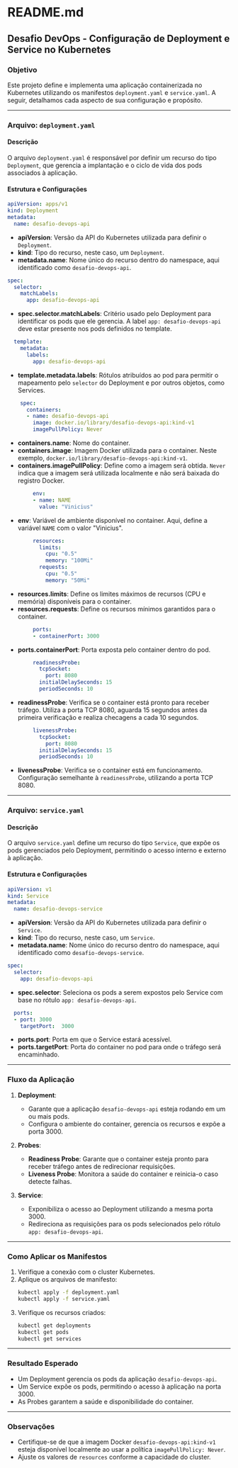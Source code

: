# README.md

## Desafio DevOps - Configuração de Deployment e Service no Kubernetes

### Objetivo
Este projeto define e implementa uma aplicação containerizada no Kubernetes utilizando os manifestos `deployment.yaml` e `service.yaml`. A seguir, detalhamos cada aspecto de sua configuração e propósito.

---

### Arquivo: `deployment.yaml`

#### Descrição
O arquivo `deployment.yaml` é responsável por definir um recurso do tipo `Deployment`, que gerencia a implantação e o ciclo de vida dos pods associados à aplicação.

#### Estrutura e Configurações

```yaml
apiVersion: apps/v1
kind: Deployment
metadata:
  name: desafio-devops-api
```
- **apiVersion**: Versão da API do Kubernetes utilizada para definir o `Deployment`.
- **kind**: Tipo do recurso, neste caso, um `Deployment`.
- **metadata.name**: Nome único do recurso dentro do namespace, aqui identificado como `desafio-devops-api`.

```yaml
spec:
  selector:
    matchLabels:
      app: desafio-devops-api
```
- **spec.selector.matchLabels**: Critério usado pelo Deployment para identificar os pods que ele gerencia. A label `app: desafio-devops-api` deve estar presente nos pods definidos no template.

```yaml
  template:
    metadata:
      labels:
        app: desafio-devops-api
```
- **template.metadata.labels**: Rótulos atribuídos ao pod para permitir o mapeamento pelo `selector` do Deployment e por outros objetos, como Services.

```yaml
    spec:
      containers:
      - name: desafio-devops-api
        image: docker.io/library/desafio-devops-api:kind-v1
        imagePullPolicy: Never
```
- **containers.name**: Nome do container.
- **containers.image**: Imagem Docker utilizada para o container. Neste exemplo, `docker.io/library/desafio-devops-api:kind-v1`.
- **containers.imagePullPolicy**: Define como a imagem será obtida. `Never` indica que a imagem será utilizada localmente e não será baixada do registro Docker.

```yaml
        env:
        - name: NAME
          value: "Vinicius"
```
- **env**: Variável de ambiente disponível no container. Aqui, define a variável `NAME` com o valor "Vinicius".

```yaml
        resources:
          limits:
            cpu: "0.5"
            memory: "100Mi"
          requests:
            cpu: "0.5"
            memory: "50Mi"
```
- **resources.limits**: Define os limites máximos de recursos (CPU e memória) disponíveis para o container.
- **resources.requests**: Define os recursos mínimos garantidos para o container.

```yaml
        ports:
        - containerPort: 3000
```
- **ports.containerPort**: Porta exposta pelo container dentro do pod.

```yaml
        readinessProbe:
          tcpSocket:
            port: 8080
          initialDelaySeconds: 15
          periodSeconds: 10
```
- **readinessProbe**: Verifica se o container está pronto para receber tráfego. Utiliza a porta TCP 8080, aguarda 15 segundos antes da primeira verificação e realiza checagens a cada 10 segundos.

```yaml
        livenessProbe:
          tcpSocket:
            port: 8080
          initialDelaySeconds: 15
          periodSeconds: 10
```
- **livenessProbe**: Verifica se o container está em funcionamento. Configuração semelhante à `readinessProbe`, utilizando a porta TCP 8080.

---

### Arquivo: `service.yaml`

#### Descrição
O arquivo `service.yaml` define um recurso do tipo `Service`, que expõe os pods gerenciados pelo Deployment, permitindo o acesso interno e externo à aplicação.

#### Estrutura e Configurações

```yaml
apiVersion: v1
kind: Service
metadata:
  name: desafio-devops-service
```
- **apiVersion**: Versão da API do Kubernetes utilizada para definir o `Service`.
- **kind**: Tipo do recurso, neste caso, um `Service`.
- **metadata.name**: Nome único do recurso dentro do namespace, aqui identificado como `desafio-devops-service`.

```yaml
spec:
  selector:
    app: desafio-devops-api
```
- **spec.selector**: Seleciona os pods a serem expostos pelo Service com base no rótulo `app: desafio-devops-api`.

```yaml
  ports:
  - port: 3000
    targetPort:  3000
```
- **ports.port**: Porta em que o Service estará acessível.
- **ports.targetPort**: Porta do container no pod para onde o tráfego será encaminhado.

---

### Fluxo da Aplicação
1. **Deployment**:
   - Garante que a aplicação `desafio-devops-api` esteja rodando em um ou mais pods.
   - Configura o ambiente do container, gerencia os recursos e expõe a porta 3000.

2. **Probes**:
   - **Readiness Probe**: Garante que o container esteja pronto para receber tráfego antes de redirecionar requisições.
   - **Liveness Probe**: Monitora a saúde do container e reinicia-o caso detecte falhas.

3. **Service**:
   - Exponibiliza o acesso ao Deployment utilizando a mesma porta 3000.
   - Redireciona as requisições para os pods selecionados pelo rótulo `app: desafio-devops-api`.

---

### Como Aplicar os Manifestos
1. Verifique a conexão com o cluster Kubernetes.
2. Aplique os arquivos de manifesto:
   ```bash
   kubectl apply -f deployment.yaml
   kubectl apply -f service.yaml
   ```
3. Verifique os recursos criados:
   ```bash
   kubectl get deployments
   kubectl get pods
   kubectl get services
   ```

---

### Resultado Esperado
- Um Deployment gerencia os pods da aplicação `desafio-devops-api`.
- Um Service expõe os pods, permitindo o acesso à aplicação na porta 3000.
- As Probes garantem a saúde e disponibilidade do container.

---

### Observações
- Certifique-se de que a imagem Docker `desafio-devops-api:kind-v1` esteja disponível localmente ao usar a política `imagePullPolicy: Never`.
- Ajuste os valores de `resources` conforme a capacidade do cluster.